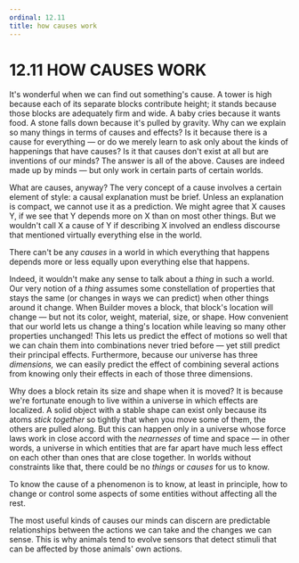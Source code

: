 ```yaml
---
ordinal: 12.11
title: how causes work
---
```


# 12.11 HOW CAUSES WORK 

<p>It's wonderful when we can find out something's cause. A tower is high because each of its separate blocks contribute height; it stands because those blocks are adequately firm and wide. A baby cries because it wants food. A stone falls down because it's pulled by gravity. Why can we explain so many things in terms of causes and effects? Is it because there is a cause for everything &mdash; or do we merely learn to ask only about the kinds of happenings that have causes? Is it that causes don't exist at all but are inventions of our minds? The answer is all of the above. Causes are indeed made up by minds &mdash; but only work in certain parts of certain worlds.</p>
<p>What are causes, anyway? The very concept of a cause involves a certain element of style: a causal explanation must be brief. Unless an explanation is compact, we cannot use it as a prediction. We might agree that X causes Y, if we see that Y depends more on X than on most other things. But we wouldn't call X a cause of Y if describing X involved an endless discourse that mentioned virtually everything else in the world.</p>
<p>There can't be any <em>causes</em> in a world in which everything that happens depends more or less equally upon everything else that happens.</p>
<p>Indeed, it wouldn't make any sense to talk about a <em>thing</em> in such a world. Our very notion of a <em>thing</em> assumes some constellation of properties that stays the same (or changes in ways we can predict) when other things around it change. When Builder moves a block, that block's location will change &mdash; but not its color, weight, material, size, or shape. How convenient that our world lets us change a thing's location while leaving so many other properties unchanged! This lets us predict the effect of motions so well that we can chain them into combinations never tried before &mdash; yet still predict their principal effects. Furthermore, because our universe has three <em>dimensions,</em> we can easily predict the effect of combining several actions from knowing only their effects in each of those three dimensions.</p>
<p>Why does a block retain its size and shape when it is moved? It is because we're fortunate enough to live within a universe in which effects are localized. A solid object with a stable shape can exist only because its atoms <em>stick together</em> so tightly that when you move some of them, the others are pulled along. But this can happen only in a universe whose force laws work in close accord with the <em>nearnesses</em> of time and space &mdash; in other words, a universe in which entities that are far apart have much less effect on each other than ones that are close together. In worlds without constraints like that, there could be no <em>things</em> or <em>causes</em> for us to know.</p>
<p>To know the cause of a phenomenon is to know, at least in principle, how to change or control some aspects of some entities without affecting all the rest.</p>
<p>The most useful kinds of causes our minds can discern are predictable relationships between the actions we can take and the changes we can sense. This is why animals tend to evolve sensors that detect stimuli that can be affected by those animals' own actions.</p>